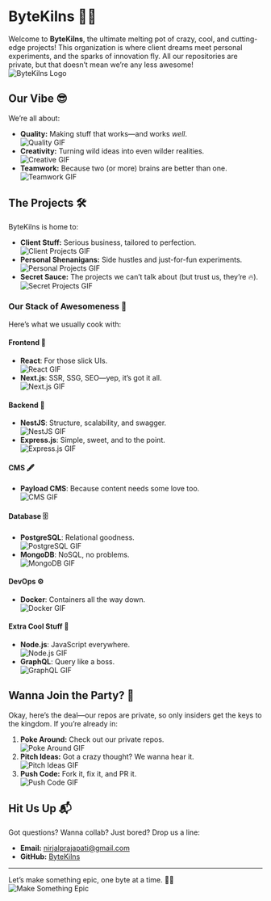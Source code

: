 # ByteKilns 🚀🔥

Welcome to **ByteKilns**, the ultimate melting pot of crazy, cool, and cutting-edge projects! This organization is where client dreams meet personal experiments, and the sparks of innovation fly. All our repositories are private, but that doesn’t mean we’re any less awesome!  
![ByteKilns Logo](https://media.giphy.com/media/3o6Zt5Fjf04Sy1rdjK/giphy.gif)

## Our Vibe 😎

We’re all about:

- **Quality:** Making stuff that works—and works *well*.  
  ![Quality GIF](https://media.giphy.com/media/3o7aD4mH5aPBX8gG80/giphy.gif)
- **Creativity:** Turning wild ideas into even wilder realities.  
  ![Creative GIF](https://media.giphy.com/media/l0NwN3Vz2kQsFv5Di/giphy.gif)
- **Teamwork:** Because two (or more) brains are better than one.  
  ![Teamwork GIF](https://media.giphy.com/media/26ywTmYjv9bnaQftq/giphy.gif)

## The Projects 🛠️

ByteKilns is home to:

- **Client Stuff:** Serious business, tailored to perfection.  
  ![Client Projects GIF](https://media.giphy.com/media/l0MYv6oJ9yAsdhfgI/giphy.gif)
- **Personal Shenanigans:** Side hustles and just-for-fun experiments.  
  ![Personal Projects GIF](https://media.giphy.com/media/TvC34cy0xt75G/giphy.gif)
- **Secret Sauce:** The projects we can’t talk about (but trust us, they’re 🔥).  
  ![Secret Projects GIF](https://media.giphy.com/media/d2jjuD9K1z0I5tA4w/giphy.gif)

### Our Stack of Awesomeness 🥞

Here’s what we usually cook with:

#### Frontend 🍭
- **React**: For those slick UIs.  
  ![React GIF](https://media.giphy.com/media/hsqWfJUbjylpJtaOXY/giphy.gif)
- **Next.js**: SSR, SSG, SEO—yep, it’s got it all.  
  ![Next.js GIF](https://media.giphy.com/media/5tQleYtkJ3jAi56ExY/giphy.gif)

#### Backend 🍔
- **NestJS**: Structure, scalability, and swagger.  
  ![NestJS GIF](https://media.giphy.com/media/26ywlKiyER2EKl0yk/giphy.gif)
- **Express.js**: Simple, sweet, and to the point.  
  ![Express.js GIF](https://media.giphy.com/media/1v75Zbt6qlcsNWRB2P/giphy.gif)

#### CMS 🖋️
- **Payload CMS**: Because content needs some love too.  
  ![CMS GIF](https://media.giphy.com/media/3o6ozhJGJxgq9HeU0Y/giphy.gif)

#### Database 🗄️
- **PostgreSQL**: Relational goodness.  
  ![PostgreSQL GIF](https://media.giphy.com/media/3o7qDXquTQgn2Sckkw/giphy.gif)
- **MongoDB**: NoSQL, no problems.  
  ![MongoDB GIF](https://media.giphy.com/media/xT0BKi5Kzh9iZKmPYw/giphy.gif)

#### DevOps ⚙️
- **Docker**: Containers all the way down.  
  ![Docker GIF](https://media.giphy.com/media/3o6Zt5Fjf04Sy1rdjK/giphy.gif)

#### Extra Cool Stuff 🌟
- **Node.js**: JavaScript everywhere.  
  ![Node.js GIF](https://media.giphy.com/media/3o6Zt6TcxnLOwHk2W8/giphy.gif)
- **GraphQL**: Query like a boss.  
  ![GraphQL GIF](https://media.giphy.com/media/v1.Y2lkPTc5MGI3NjExOWExZWNiMGY2ZDNjODVhOGMwZTcwZDA4YjNhZjczODRkZjQ4NjFkZDcwNTNkMTc0OAZlVA/giphy.gif)

## Wanna Join the Party? 🎉

Okay, here’s the deal—our repos are private, so only insiders get the keys to the kingdom. If you’re already in:

1. **Poke Around:** Check out our private repos.  
   ![Poke Around GIF](https://media.giphy.com/media/xT9DPoyos0qupKZqTa/giphy.gif)
2. **Pitch Ideas:** Got a crazy thought? We wanna hear it.  
   ![Pitch Ideas GIF](https://media.giphy.com/media/3oEjHFi3rqfi6ff11y/giphy.gif)
3. **Push Code:** Fork it, fix it, and PR it.  
   ![Push Code GIF](https://media.giphy.com/media/26gsb0rcOwYr9n5vG/giphy.gif)

## Hit Us Up 📬

Got questions? Wanna collab? Just bored? Drop us a line:

- **Email:** nirjalprajapati@gmail.com  
- **GitHub:** [ByteKilns](https://github.com/bytekilns)

---

Let’s make something epic, one byte at a time. 🚀🔥  
![Make Something Epic](https://media.giphy.com/media/3o7abKQ5KxG0t32Sl2/giphy.gif)
